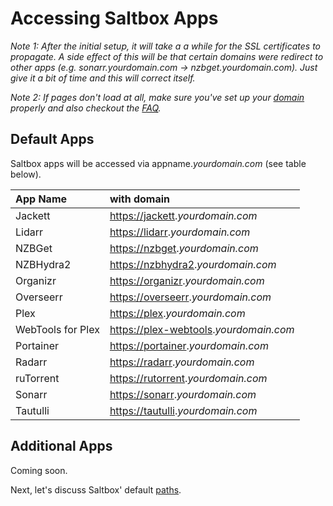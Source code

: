 # Accessing Saltbox Apps

_Note 1: After the initial setup, it will take a a while for the SSL certificates to propagate. A side effect of this will be that certain domains were redirect to other apps (e.g. sonarr.yourdomain.com -> nzbget.yourdomain.com). Just give it a bit of time and this will correct itself._

_Note 2: If pages don't load at all, make sure you've set up your [domain](../../reference/domain.md) properly and also checkout the [FAQ](../../faq/System.md)._

## Default Apps

Saltbox apps will be accessed via appname._yourdomain.com_ (see table below).

| **App  Name**          | **with domain**                         |
|:---------------------- |:--------------------------------------- |
| Jackett                | <https://jackett>._yourdomain.com_        |
| Lidarr                 | <https://lidarr>._yourdomain.com_         |
| NZBGet                 | <https://nzbget>._yourdomain.com_         |
| NZBHydra2              | <https://nzbhydra2>._yourdomain.com_      |
| Organizr               | <https://organizr>._yourdomain.com_       |
| Overseerr              | <https://overseerr>._yourdomain.com_      |
| Plex                   | <https://plex>._yourdomain.com_           |
| WebTools for Plex      | <https://plex-webtools>._yourdomain.com_  |
| Portainer              | <https://portainer>._yourdomain.com_      |
| Radarr                 | <https://radarr>._yourdomain.com_         |
| ruTorrent              | <https://rutorrent>._yourdomain.com_      |
| Sonarr                 | <https://sonarr>._yourdomain.com_         |
| Tautulli               | <https://tautulli>._yourdomain.com_       |

## Additional Apps

Coming soon.

Next, let's discuss Saltbox' default [paths](paths.md).
